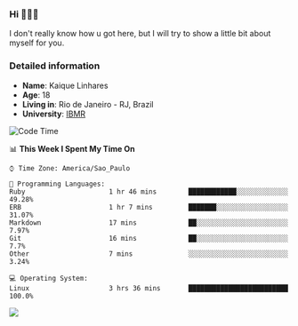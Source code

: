 ### Hi 🙋🏽‍♂️

I don't really know how u got here, but I will try to show a little bit about myself for you.

### Detailed information

* **Name**: Kaique Linhares
* **Age**: 18
* **Living in**: Rio  de Janeiro - RJ, Brazil
* **University**: [IBMR](https://www.ibmr.br/)

<!--START_SECTION:waka-->
![Code Time](http://img.shields.io/badge/Code%20Time-0%20secs-blue)

📊 **This Week I Spent My Time On** 

```text
⌚︎ Time Zone: America/Sao_Paulo

💬 Programming Languages: 
Ruby                     1 hr 46 mins        ████████████░░░░░░░░░░░░░   49.28% 
ERB                      1 hr 7 mins         ███████░░░░░░░░░░░░░░░░░░   31.07% 
Markdown                 17 mins             ██░░░░░░░░░░░░░░░░░░░░░░░   7.97% 
Git                      16 mins             ██░░░░░░░░░░░░░░░░░░░░░░░   7.7% 
Other                    7 mins              ░░░░░░░░░░░░░░░░░░░░░░░░░   3.24%

💻 Operating System: 
Linux                    3 hrs 36 mins       █████████████████████████   100.0%

```


<!--END_SECTION:waka-->

<a href="https://www.linkedin.com/in/kaique-linhares-25a840208/"  target="_blank"><img src="https://img.shields.io/badge/-LinkedIn-%230077B5?style=for-the-badge&logo=linkedin&logoColor=white" target="_blank"></a>
